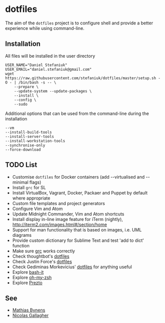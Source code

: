 dotfiles
========

The aim of the `dotfiles` project is to configure shell and provide a better experience while using command-line.

Installation
------------

All files will be installed in the user directory

    USER_NAME="Daniel Stefaniuk"
    USER_EMAIL="daniel.stefaniuk@gmail.com"
    wget https://raw.githubusercontent.com/stefaniuk/dotfiles/master/setup.sh -O - | /bin/bash -s -- \
        --prepare \
        --update-system --update-packages \
        --install \
        --config \
        --sudo

Additional options that can be used from the command-line during the installation

    --vm
    --install-build-tools
    --install-server-tools
    --install-workstation-tools
    --synchronise-only
    --force-download

TODO List
---------

 * Customise `dotfiles` for Docker containers (add --virtualised and --minimal flags)
 * Install `grc` for SL
 * Install VirtualBox, Vagrant, Docker, Packaer and Puppet by default where appropriate
 * Custom file templates and project generators
 * Configure Vim and Atom
 * Update Midnight Commander, Vim and Atom shortcuts
 * Install display in-line image feature for iTerm (nightly), http://iterm2.com/images.html#/section/home
 * Support for man functionality that is based on images, i.e. UML diagrams
 * Provide custom dictionary for Sublime Text and test 'add to dict' function
 * Make sure [grc](http://korpus.juls.savba.sk/~garabik/software/grc.html) works correctly
 * Check thoughtbot's [dotfiles](https://github.com/thoughtbot/dotfiles)
 * Check Justin Force's [dotfiles](https://github.com/justinforce/dotfiles)
 * Check Gediminas Morkevicius' [dotfiles](https://github.com/l3pp4rd/dotfiles) for anything useful
 * Explore [bash-it](https://github.com/revans/bash-it)
 * Explore [oh-my-zsh](https://github.com/robbyrussell/oh-my-zsh)
 * Explore [Prezto](https://github.com/sorin-ionescu/prezto)

See
---

 * [Mathias Bynens](https://github.com/mathiasbynens/dotfiles)
 * [Nicolas Gallagher](https://github.com/necolas/dotfiles)
